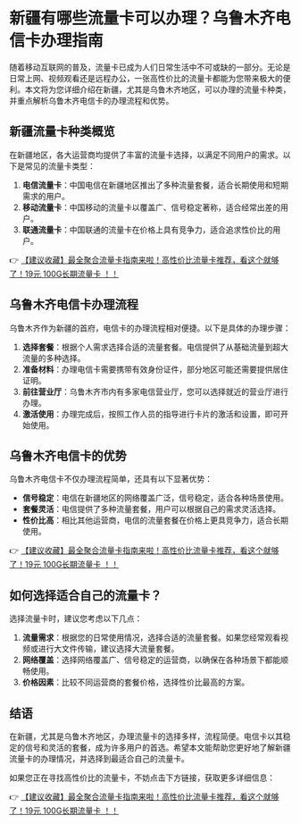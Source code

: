 # 新疆有哪些流量卡可以办理？乌鲁木齐电信卡办理指南

随着移动互联网的普及，流量卡已成为人们日常生活中不可或缺的一部分。无论是日常上网、视频观看还是远程办公，一张高性价比的流量卡都能为您带来极大的便利。本文将为您详细介绍在新疆，尤其是乌鲁木齐地区，可以办理的流量卡种类，并重点解析乌鲁木齐电信卡的办理流程和优势。

## 新疆流量卡种类概览

在新疆地区，各大运营商均提供了丰富的流量卡选择，以满足不同用户的需求。以下是常见的流量卡类型：

1. **电信流量卡**：中国电信在新疆地区推出了多种流量套餐，适合长期使用和短期需求的用户。
2. **移动流量卡**：中国移动的流量卡以覆盖广、信号稳定著称，适合经常出差的用户。
3. **联通流量卡**：中国联通的流量卡在价格上具有竞争力，适合追求性价比的用户。

👉 [【建议收藏】最全聚合流量卡指南来啦！高性价比流量卡推荐，看这个就够了！19元 100G长期流量卡 ！！](https://bit.ly/Liuliangka)

## 乌鲁木齐电信卡办理流程

乌鲁木齐作为新疆的首府，电信卡的办理流程相对便捷。以下是具体的办理步骤：

1. **选择套餐**：根据个人需求选择合适的流量套餐。电信提供了从基础流量到超大流量的多种选择。
2. **准备材料**：办理电信卡需要携带有效身份证件，部分地区可能还需要提供居住证明。
3. **前往营业厅**：乌鲁木齐市内有多家电信营业厅，您可以选择就近的营业厅进行办理。
4. **激活使用**：办理完成后，按照工作人员的指导进行卡片的激活和设置，即可开始使用。

## 乌鲁木齐电信卡的优势

乌鲁木齐电信卡不仅办理流程简单，还具有以下显著优势：

- **信号稳定**：电信在新疆地区的网络覆盖广泛，信号稳定，适合各种场景使用。
- **套餐灵活**：电信提供了多种流量套餐，用户可以根据自己的需求灵活选择。
- **性价比高**：相比其他运营商，电信的流量套餐在价格上更具竞争力，适合长期使用。

👉 [【建议收藏】最全聚合流量卡指南来啦！高性价比流量卡推荐，看这个就够了！19元 100G长期流量卡 ！！](https://bit.ly/Liuliangka)

## 如何选择适合自己的流量卡？

选择流量卡时，建议您考虑以下几点：

1. **流量需求**：根据您的日常使用情况，选择合适的流量套餐。如果您经常观看视频或进行大文件传输，建议选择大流量套餐。
2. **网络覆盖**：选择网络覆盖广、信号稳定的运营商，以确保在各种场景下都能顺畅使用。
3. **价格因素**：比较不同运营商的套餐价格，选择性价比最高的方案。

## 结语

在新疆，尤其是乌鲁木齐地区，办理流量卡的选择多样，流程简便。电信卡以其稳定的信号和灵活的套餐，成为许多用户的首选。希望本文能帮助您更好地了解新疆流量卡的办理情况，并选择到最适合自己的流量卡。

如果您正在寻找高性价比的流量卡，不妨点击下方链接，获取更多详细信息：

👉 [【建议收藏】最全聚合流量卡指南来啦！高性价比流量卡推荐，看这个就够了！19元 100G长期流量卡 ！！](https://bit.ly/Liuliangka)